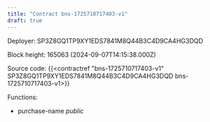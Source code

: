 ```yaml
---
title: "Contract bns-1725710717403-v1"
draft: true
---
```

Deployer: SP3Z8GQ1TP9XY1EDS7841M8Q44B3C4D9CA4HG3DQD


 



Block height: 165063 (2024-09-07T14:15:38.000Z)

Source code: {{<contractref "bns-1725710717403-v1" SP3Z8GQ1TP9XY1EDS7841M8Q44B3C4D9CA4HG3DQD bns-1725710717403-v1>}}

Functions:

* purchase-name _public_
